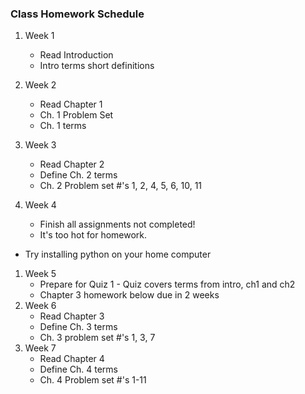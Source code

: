### Class Homework Schedule

1. Week 1
    - Read Introduction
    - Intro terms short definitions
1. Week 2
    - Read Chapter 1
    - Ch. 1 Problem Set
    - Ch. 1 terms
1. Week 3
    - Read Chapter 2
    - Define Ch. 2 terms
    - Ch. 2 Problem set #'s 1, 2, 4, 5, 6, 10, 11

1. Week 4
    - Finish all assignments not completed!
    - It's too hot for homework.
- Try installing python on your home computer
    <!-- - Read Chapter 2
    - Define Ch. 2 terms
    - Ch. 2 Problem set #'s 1, 2, 4, 5, 6, 10, 11
    - Prepare for Quiz 1 - Quiz covers terms from intro, ch1 and ch2 -->
1. Week 5
    - Prepare for Quiz 1 - Quiz covers terms from intro, ch1 and ch2
    - Chapter 3 homework below due in 2 weeks
1. Week 6
    - Read Chapter 3
    - Define Ch. 3 terms
    - Ch. 3 problem set #'s 1, 3, 7
1. Week 7
    - Read Chapter 4
    - Define Ch. 4 terms
    - Ch. 4 Problem set #'s 1-11
<!-- 1. Week 8
    - Read Chapter 4
    - Define Ch. 4 terms
    - Ch. 4 Problem set #'s 1-11
1. Week 9
    - Read Chapter 5
    - Define Ch. 5 terms
    - Quiz 2 NEXT WEEK!!
1. Week 10
1. Week 11
1. Week 12 -->
